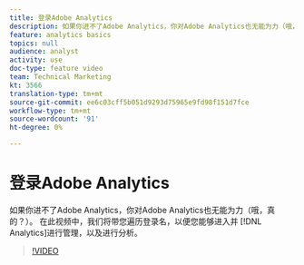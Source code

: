 ```yaml
---
title: 登录Adobe Analytics
description: 如果你进不了Adobe Analytics，你对Adobe Analytics也无能为力（哦，真的？）。 在此视频中，我们将引导您完成登录，以便您能够登录并管理Analytics，以及进行分析。
feature: analytics basics
topics: null
audience: analyst
activity: use
doc-type: feature video
team: Technical Marketing
kt: 3566
translation-type: tm+mt
source-git-commit: ee6c03cff5b051d9293d75965e9fd98f151d7fce
workflow-type: tm+mt
source-wordcount: '91'
ht-degree: 0%

---
```



# 登录Adobe Analytics

如果你进不了Adobe Analytics，你对Adobe Analytics也无能为力（哦，真的？）。 在此视频中，我们将带您遍历登录名，以便您能够进入并 [!DNL Analytics]进行管理，以及进行分析。

>[!VIDEO](https://video.tv.adobe.com/v/28771/?quality=12)
